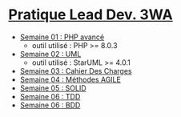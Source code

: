 # [Pratique Lead Dev. 3WA](https://github.com/Antoine07/leaddev01)
- [Semaine 01 : PHP avancé](/week01_PHP/readme.md)
    - outil utilisé : PHP >= 8.0.3
- [Semaine 02 : UML](/week02_UML/readme.md)
    - outil utilisé : StarUML >= 4.0.1
- [Semaine 03 : Cahier Des Charges](/week03_CDC/readme.md)
- [Semaine 04 : Méthodes AGILE](/week04_AGILE/week04.md)
- [Semaine 05 : SOLID](/week05_SOLID/readme.md)
- [Semaine 06 : TDD](/week06_TDD/readme.md)
- [Semaine 06 : BDD](/week06_BDD/readme.md)
